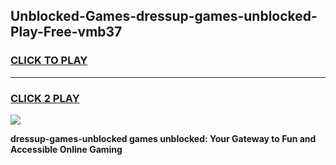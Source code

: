 
## Unblocked-Games-dressup-games-unblocked-Play-Free-vmb37
<h3>
<a href="https://premium76.site?title=dressup-games-unblocked&ref=18A">CLICK TO PLAY</a></h3>
<hr>

<h3>
<a href="https://premium76.site?title=dressup-games-unblocked&ref=18A">CLICK 2 PLAY</a>
  
</h3>

<a href="https://premium76.site?title=dressup-games-unblocked&ref=18A"><img src="https://clearcache.store/games.png"></a>


**dressup-games-unblocked games unblocked: Your Gateway to Fun and Accessible Online Gaming**
